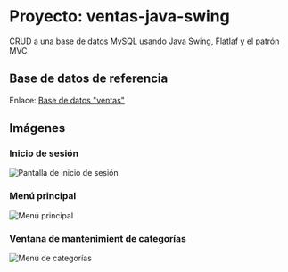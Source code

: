 # Proyecto: ventas-java-swing
CRUD a una base de datos MySQL usando Java Swing, Flatlaf y el patrón MVC
## Base de datos de referencia
Enlace: [Base de datos "ventas"](https://inlearningcode.blogspot.com/2022/12/bdtienda.html)
## Imágenes
### Inicio de sesión
![Pantalla de inicio de sesión](https://lh3.googleusercontent.com/pw/AP1GczOTxpGri5N9g6IwvjQVGClzjZNKWy8tb-2gT8wImGoAzHRjSyyXXZQLGSTjrbr6FRpFH7XR8oMnraoe0DjdM3kyuRS-KHhT2e5mVr3_tEsAWDfSpDSDxdCWP2j7QSU0XQZSauSAOx_ROVtTJqKqNL7_=w358-h492-s-no-gm?authuser=0)
### Menú principal
![Menú principal](https://lh3.googleusercontent.com/pw/AP1GczOfwxwc6FYMeiOjdtYAbulWYSAj_MIT-pbEp_n397oIAF1GEH30nCri-4uwFdZczeIvDkeh_Wx-n1FQIx4sDcdtGcFVTmA7CM8rF8yJ5k5p1_1YyVWavfwi-cODrz43msBX00OIfd3qSbdGmgyDtMja=w801-h672-s-no-gm?authuser=0)
### Ventana de mantenimient de categorías
![Menú de categorías](https://lh3.googleusercontent.com/pw/AP1GczMe6-OVnaGHfLekoB1BeQrV7hI0IlRkaKA8l8g5k67AlgKsBSjk1pWMLAGxVH8hiBhYMUhabAZ-Fn3T7wP2zemkA0lbAQETc6tZjLGZzNe-qO8ibYh9BhXcZfCW9fkUdjClh9ecv3h6q0QzabVxy6Ih=w801-h672-s-no-gm?authuser=0)